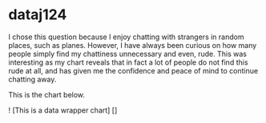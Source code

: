 # dataj124

I chose this question because I enjoy chatting with strangers in random places, such as planes. However, I have always been curious on how many people simply find my chattiness unnecessary and even, rude. This was interesting as my chart reveals that in fact a lot of people do not find this rude at all, and has given me the confidence and peace of mind to continue chatting away.

This is the chart below.

! [This is a data wrapper chart] []
